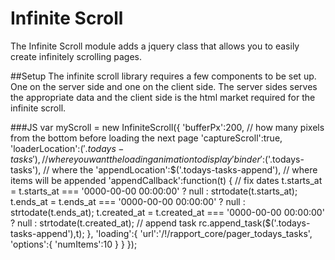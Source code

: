 Infinite Scroll
===============

The Infinite Scroll module adds a jquery class that allows you to easily create infinitely scrolling pages.

##Setup
The infinite scroll library requires a few components to be set up. One on the server side and one on the client side. The server sides serves the appropriate data and the client side is the html market required for the infinite scroll.

###JS
    var myScroll = new InfiniteScroll({
      'bufferPx':200, // how many pixels from the bottom before loading the next page
      'captureScroll':true,
      'loaderLocation':$('.todays-tasks'), // where you want the loading animation to display
      'binder':$('.todays-tasks'), // where the 
      'appendLocation':$('.todays-tasks-append'), // where items will be appended
      'appendCallback':function(t) {
        // fix dates
        t.starts_at = t.starts_at === '0000-00-00 00:00:00' ? null : strtodate(t.starts_at);
        t.ends_at = t.ends_at === '0000-00-00 00:00:00' ? null : strtodate(t.ends_at);
        t.created_at = t.created_at === '0000-00-00 00:00:00' ? null : strtodate(t.created_at);
        // append task
        rc.append_task($('.todays-tasks-append'),t);
      },
      'loading':{
        'url':'/!/rapport_core/pager_todays_tasks',
        'options':{
          'numItems':10
        }
      }
    });